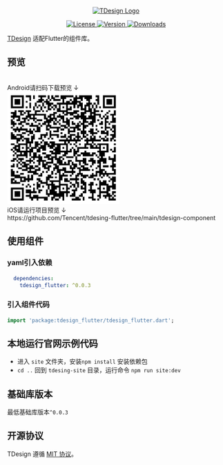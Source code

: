 
<p align="center">
  <a href="https://tdesign.tencent.com/" target="_blank">
    <img alt="TDesign Logo" width="200" src="https://tdesign.gtimg.com/site/TDesign.png">
  </a>
</p>

<p align="center">
  <a href="https://github.com/Tencent/tdesign-miniprogram/blob/develop/LICENSE">
    <img src="https://img.shields.io/npm/l/tdesign-miniprogram.svg?sanitize=true" alt="License">
  </a>
  <a href="https://www.npmjs.com/package/tdesign-miniprogram">
    <img src="https://img.shields.io/npm/v/tdesign-miniprogram.svg?sanitize=true" alt="Version">
  </a>
  <a href="https://www.npmjs.com/package/tdesign-miniprogram">
    <img src="https://img.shields.io/npm/dw/tdesign-miniprogram" alt="Downloads">
  </a>
</p>


[TDesign](https://github.com/Tencent/tdesign) 适配Flutter的组件库。

## 预览

<br/>
Android请扫码下载预览 ↓
<br/>
<img width="260" src="site/public/assets/qrcode/td_apk_qrcode.png" />
<br/>
iOS请运行项目预览 ↓
<br/>
https://github.com/Tencent/tdesing-flutter/tree/main/tdesign-component

## 使用组件

### yaml引入依赖

```yaml
  dependencies:
    tdesign_flutter: ^0.0.3
```


### 引入组件代码

```dart
import 'package:tdesign_flutter/tdesign_flutter.dart';
```

## 本地运行官网示例代码

- 进入 `site` 文件夹，安装`npm install` 安装依赖包 
- `cd ..` 回到 `tdesing-site` 目录，运行命令 `npm run site:dev` 

## 基础库版本

最低基础库版本`^0.0.3`

## 开源协议

TDesign 遵循 [MIT 协议](https://github.com/Tencent/tdesing-flutter/blob/main/tdesign-component/LICENSE)。
